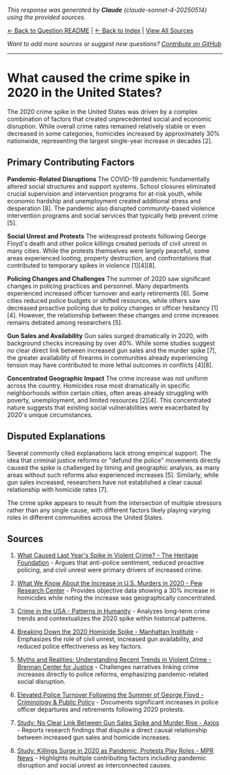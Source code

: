 <!-- 
Generated by: claude
Model: claude-sonnet-4-20250514
Prompt type: sources
Generated at: 2025-06-13T11:15:10.372478
-->

*This response was generated by **Claude** (claude-sonnet-4-20250514) using the provided sources.*

[← Back to Question README](README.md) | [← Back to Index](../README.md) | [View All Sources](../allsources.md)

*Want to add more sources or suggest new questions? [Contribute on GitHub](https://github.com/justinwest/SuggestedSources)*

---

# What caused the crime spike in 2020 in the United States?

The 2020 crime spike in the United States was driven by a complex combination of factors that created unprecedented social and economic disruption. While overall crime rates remained relatively stable or even decreased in some categories, homicides increased by approximately 30% nationwide, representing the largest single-year increase in decades [2].

## Primary Contributing Factors

**Pandemic-Related Disruptions**
The COVID-19 pandemic fundamentally altered social structures and support systems. School closures eliminated crucial supervision and intervention programs for at-risk youth, while economic hardship and unemployment created additional stress and desperation [8]. The pandemic also disrupted community-based violence intervention programs and social services that typically help prevent crime [5].

**Social Unrest and Protests**
The widespread protests following George Floyd's death and other police killings created periods of civil unrest in many cities. While the protests themselves were largely peaceful, some areas experienced looting, property destruction, and confrontations that contributed to temporary spikes in violence [1][4][8].

**Policing Changes and Challenges**
The summer of 2020 saw significant changes in policing practices and personnel. Many departments experienced increased officer turnover and early retirements [6]. Some cities reduced police budgets or shifted resources, while others saw decreased proactive policing due to policy changes or officer hesitancy [1][4]. However, the relationship between these changes and crime increases remains debated among researchers [5].

**Gun Sales and Availability**
Gun sales surged dramatically in 2020, with background checks increasing by over 40%. While some studies suggest no clear direct link between increased gun sales and the murder spike [7], the greater availability of firearms in communities already experiencing tension may have contributed to more lethal outcomes in conflicts [4][8].

**Concentrated Geographic Impact**
The crime increase was not uniform across the country. Homicides rose most dramatically in specific neighborhoods within certain cities, often areas already struggling with poverty, unemployment, and limited resources [2][4]. This concentrated nature suggests that existing social vulnerabilities were exacerbated by 2020's unique circumstances.

## Disputed Explanations

Several commonly cited explanations lack strong empirical support. The idea that criminal justice reforms or "defund the police" movements directly caused the spike is challenged by timing and geographic analysis, as many areas without such reforms also experienced increases [5]. Similarly, while gun sales increased, researchers have not established a clear causal relationship with homicide rates [7].

The crime spike appears to result from the intersection of multiple stressors rather than any single cause, with different factors likely playing varying roles in different communities across the United States.

## Sources

1. [What Caused Last Year's Spike in Violent Crime? - The Heritage Foundation](https://www.heritage.org/crime-and-justice/commentary/what-caused-last-years-spike-violent-crime) - Argues that anti-police sentiment, reduced proactive policing, and civil unrest were primary drivers of increased crime.

2. [What We Know About the Increase in U.S. Murders in 2020 - Pew Research Center](https://www.pewresearch.org/short-reads/2021/10/27/what-we-know-about-the-increase-in-u-s-murders-in-2020/) - Provides objective data showing a 30% increase in homicides while noting the increase was geographically concentrated.

3. [Crime in the USA - Patterns in Humanity](https://inquisitivebird.xyz/p/crime-in-the-usa) - Analyzes long-term crime trends and contextualizes the 2020 spike within historical patterns.

4. [Breaking Down the 2020 Homicide Spike - Manhattan Institute](https://manhattan.institute/article/breaking-down-the-2020-homicide-spike) - Emphasizes the role of civil unrest, increased gun availability, and reduced police effectiveness as key factors.

5. [Myths and Realities: Understanding Recent Trends in Violent Crime - Brennan Center for Justice](https://www.brennancenter.org/our-work/research-reports/myths-and-realities-understanding-recent-trends-violent-crime) - Challenges narratives linking crime increases directly to police reforms, emphasizing pandemic-related social disruption.

6. [Elevated Police Turnover Following the Summer of George Floyd - Criminology & Public Policy](https://jnix.netlify.app/publication/42-cpp-turnover/) - Documents significant increases in police officer departures and retirements following 2020 protests.

7. [Study: No Clear Link Between Gun Sales Spike and Murder Rise - Axios](https://www.axios.com/2021/07/12/gun-violence-rise-gun-purchases) - Reports research findings that dispute a direct causal relationship between increased gun sales and homicide increases.

8. [Study: Killings Surge in 2020 as Pandemic, Protests Play Roles - MPR News](https://www.mprnews.org/story/2021/02/01/study-killings-surge-in-2020-as-pandemic-protests-play-roles) - Highlights multiple contributing factors including pandemic disruption and social unrest as interconnected causes.
